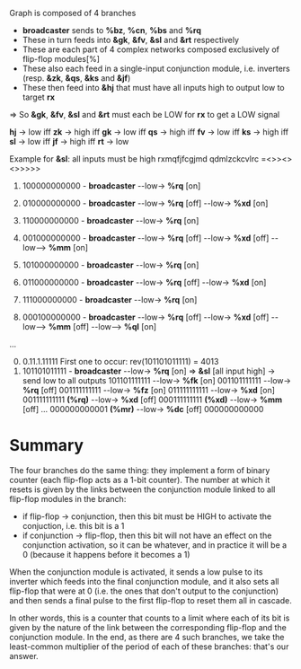 
Graph is composed of 4 branches
- **broadcaster** sends to **%bz**, **%cn**, **%bs** and **%rq**
- These in turn feeds into **&gk**, **&fv**, **&sl** and **&rt** respectively
- These are each part of 4 complex networks composed exclusively of flip-flop modules[%]
- These also each feed in a single-input conjunction module, i.e. inverters (resp. **&zk**, **&qs**, **&ks** and **&jf**)
- These then feed into **&hj** that must have all inputs high to output low to target **rx**

=> So **&gk**, **&fv**, **&sl** and **&rt** must each be LOW for **rx** to get a LOW signal


**hj** -> low iff **zk** -> high iff **gk** -> low
          iff **qs** -> high iff **fv** -> low
          iff **ks** -> high iff **sl** -> low
          iff **jf** -> high iff **rt** -> low


Example for **&sl**: all inputs must be high
     rxmqfjfcgjmd
     qdmlzckcvlrc
     =<>><><>>>>>

1.   100000000000 - **broadcaster** --low-> **%rq** [on]
2.   010000000000 - **broadcaster** --low-> **%rq** [off] --low-> **%xd** [on]
3.   110000000000 - **broadcaster** --low-> **%rq** [on]
4.   001000000000 - **broadcaster** --low-> **%rq** [off] --low-> **%xd** [off] --low--> **%mm** [on]

5.   101000000000 - **broadcaster** --low-> **%rq** [on]
6.   011000000000 - **broadcaster** --low-> **%rq** [off] --low-> **%xd** [on]
7.   111000000000 - **broadcaster** --low-> **%rq** [on]
8.   000100000000 - **broadcaster** --low-> **%rq** [off] --low-> **%xd** [off] --low--> **%mm** [off] --low--> **%ql** [on]

...

0.   0.11.1.11111
First one to occur:   rev(101101011111) = 4013
0.   101101011111 - **broadcaster** --low-> **%rq** [on] => **&sl** [all input high] -> send low to all outputs
     101101111111               --low-> **%fk** [on]
     001101111111               --low-> **%rq** [off]
     001111111111               --low-> **%fz** [on]
     011111111111               --low-> **%xd** [on]
     001111111111         **(%rq)** --low-> **%xd** [off]
     000111111111         **(%xd)** --low-> **%mm** [off]
     ...
     000000000001         **(%mr)** --low-> **%dc** [off]
     000000000000


# Summary

The four branches do the same thing: they implement a form of binary counter (each flip-flop acts as a 1-bit counter).
The number at which it resets is given by the links between the conjunction module linked to all flip-flop modules in the branch:
- if flip-flop -> conjunction, then this bit must be HIGH to activate the conjuction, i.e. this bit is a 1
- if conjunction -> flip-flop, then this bit will not have an effect on the conjunction activation, so it can be whatever,
    and in practice it will be a 0 (because it happens before it becomes a 1)

When the conjunction module is activated, it sends a low pulse to its inverter which feeds into the final conjunction module,
and it also sets all flip-flop that were at 0 (i.e. the ones that don't output to the conjunction) and then sends a final pulse
to the first flip-flop to reset them all in cascade.

In other words, this is a counter that counts to a limit where each of its bit is given by the nature of the link between the
corresponding flip-flop and the conjunction module.
In the end, as there are 4 such branches, we take the least-common multiplier of the period of each of these branches: that's our answer.

